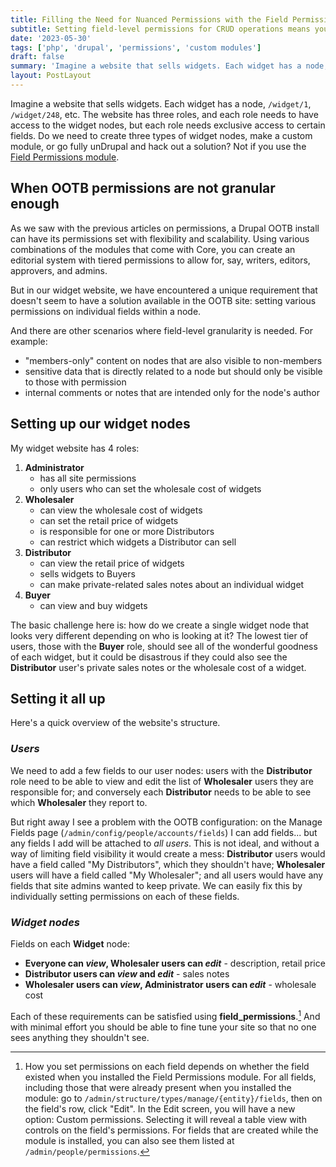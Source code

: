 ```yaml
---
title: Filling the Need for Nuanced Permissions with the Field Permissions Module
subtitle: Setting field-level permissions for CRUD operations means you can refine your permission scopes
date: '2023-05-30'
tags: ['php', 'drupal', 'permissions', 'custom modules']
draft: false
summary: 'Imagine a website that sells widgets. Each widget has a node, `/widget/1`, `/widget/248`, etc. The website has three roles, and each role needs to have access to the widget nodes, but each role needs exclusive access to certain fields. Do we need to create three types of widget nodes, make a custom module, or go fully unDrupal and hack out a solution?'
layout: PostLayout
---
```


Imagine a website that sells widgets. Each widget has a node, `/widget/1`, `/widget/248`, etc. The website has three roles, and each role needs to have access to the widget nodes, but each role needs exclusive access to certain fields. Do we need to create three types of widget nodes, make a custom module, or go fully unDrupal and hack out a solution? Not if you use the [Field Permissions module](https://www.drupal.org/project/field_permissions).

## When OOTB permissions are not granular enough

As we saw with the previous articles on permissions, a Drupal OOTB install can have its permissions set with flexibility and scalability. Using various combinations of the modules that come with Core, you can create an editorial system with tiered permissions to allow for, say, writers, editors, approvers, and admins.

But in our widget website, we have encountered a unique requirement that doesn't seem to have a solution available in the OOTB site: setting various permissions on individual fields within a node.

And there are other scenarios where field-level granularity is needed. For example:

- "members-only" content on nodes that are also visible to non-members
- sensitive data that is directly related to a node but should only be visible to those with permission
- internal comments or notes that are intended only for the node's author

## Setting up our widget nodes

My widget website has 4 roles:

1. **Administrator**
   - has all site permissions
   - only users who can set the wholesale cost of widgets
2. **Wholesaler**
   - can view the wholesale cost of widgets
   - can set the retail price of widgets
   - is responsible for one or more Distributors
   - can restrict which widgets a Distributor can sell
3. **Distributor**
   - can view the retail price of widgets
   - sells widgets to Buyers
   - can make private-related sales notes about an individual widget
4. **Buyer**
   - can view and buy widgets

The basic challenge here is: how do we create a single widget node that looks very different depending on who is looking at it? The lowest tier of users, those with the **Buyer** role, should see all of the wonderful goodness of each widget, but it could be disastrous if they could also see the **Distributor** user's private sales notes or the wholesale cost of a widget.

## Setting it all up

Here's a quick overview of the website's structure.

### _Users_

We need to add a few fields to our user nodes: users with the **Distributor** role need to be able to view and edit the list of **Wholesaler** users they are responsible for; and conversely each **Distributor** needs to be able to see which **Wholesaler** they report to.

But right away I see a problem with the OOTB configuration: on the Manage Fields page (`/admin/config/people/accounts/fields`) I can add fields... but any fields I add will be attached to _all users_. This is not ideal, and without a way of limiting field visibility it would create a mess: **Distributor** users would have a field called "My Distributors", which they shouldn't have; **Wholesaler** users will have a field called "My Wholesaler"; and all users would have any fields that site admins wanted to keep private. We can easily fix this by individually setting permissions on each of these fields.

### _Widget nodes_

Fields on each **Widget** node:

- **Everyone can _view_, Wholesaler users can _edit_** - description, retail price
- **Distributor users can _view_ and _edit_** - sales notes
- **Wholesaler users can _view_, Administrator users can _edit_** - wholesale cost

Each of these requirements can be satisfied using **field_permissions**.[^1] And with minimal effort you should be able to fine tune your site so that no one sees anything they shouldn't see.

[^1]: How you set permissions on each field depends on whether the field existed when you installed the Field Permissions module. For all fields, including those that were already present when you installed the module: go to `/admin/structure/types/manage/{entity}/fields`, then on the field's row, click "Edit". In the Edit screen, you will have a new option: Custom permissions. Selecting it will reveal a table view with controls on the field's permissions. For fields that are created while the module is installed, you can also see them listed at `/admin/people/permissions`.
